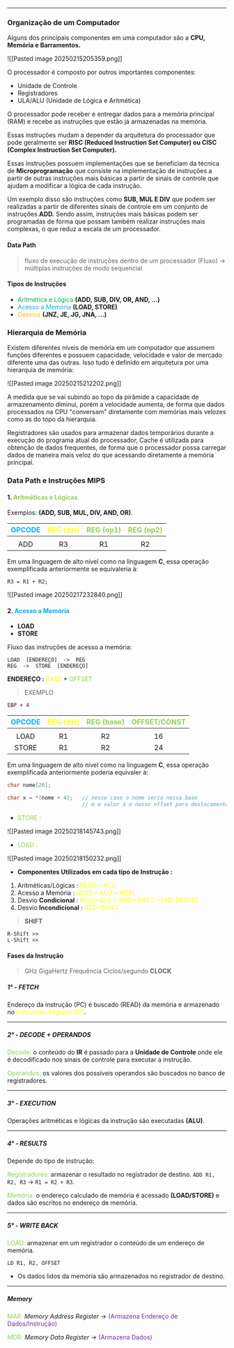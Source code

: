 -- -

### Organização de um Computador


Alguns dos principais componentes em uma computador são a **CPU, Memória e Barramentos.**

![[Pasted image 20250215205359.png]]


O processador é composto por outros importantes componentes:

- Unidade de Controle
- Registradores
- ULA/ALU (Unidade de Lógica e Aritmética)


O processador pode receber e entregar dados para a memória principal (RAM) e recebe as instruções que estão já armazenadas na memória.

Essas instruções mudam a depender da arquitetura do processador que pode geralmente ser **RISC (Reduced Instruction Set Computer) ou CISC (Complex Instruction Set Computer).**

Essas instruções possuem implementações que se beneficiam da técnica de **Microprogramação** que consiste na implementação de instruções a partir de outras instruções mais básicas a partir de sinais de controle que ajudam a modificar a lógica de cada instrução.

Um exemplo disso são instruções como **SUB, MUL E DIV** que podem ser realizadas a partir de diferentes sinais de controle em um conjunto de instruções **ADD.**
Sendo assim, instruções mais básicas podem ser programadas de forma que possam também realizar instruções mais complexas, o que reduz a escala de um processador.

#### Data Path

> fluxo de execução de instruções dentro de um processador
> (Fluxo) -> múltiplas instruções de modo sequencial


#### Tipos de Instruções

- <span style="color:rgb(0, 176, 80)">Aritmética e Lógica</span>                 **(ADD, SUB, DIV, OR, AND, ...)**
- <span style="color:rgb(0, 176, 240)">Acesso a Memória</span>                   **(LOAD, STORE)**
- <span style="color:rgb(255, 192, 0)">Desvios</span>                                    **(JNZ, JE, JG, JNA, ...)**


### Hierarquia de Memória


Existem diferentes níveis de memória em um computador que assumem funções diferentes e possuem capacidade, velocidade e valor de mercado diferente uma das outras. Isso tudo é definido em arquitetura por uma hierarquia de memória:

![[Pasted image 20250215212202.png]]


A medida que se vai subindo ao topo da pirâmide a capacidade de armazenamento diminui, porém a velocidade aumenta, de forma que dados processados na CPU "conversam" diretamente com memórias mais velozes como as do topo da hierarquia.

Registradores são usados para armazenar dados temporários durante a execução do programa atual do processador, Cache é utilizada para obtenção de dados frequentes, de forma que o processador possa carregar dados de maneira mais veloz do que acessando diretamente a memória principal.


### Data Path e Instruções MIPS


#### 1. <span style="color:rgb(146, 208, 80)">Aritméticas e Lógicas</span> 


Exemplos: **(ADD, SUB, MUL, DIV, AND, OR)**.


| <span style="color:rgb(0, 176, 240)">OPCODE</span> | <span style="color:rgb(255, 255, 0)">REG (dst)</span> | <span style="color:rgb(146, 208, 80)">REG (op1)</span> | <span style="color:rgb(146, 208, 80)">REG (op2)</span> |
| :------------------------------------------------: | :---------------------------------------------------: | :----------------------------------------------------: | :----------------------------------------------------: |
|                                                    |                                                       |                                                        |                                                        |
|                        ADD                         |                          R3                           |                           R1                           |                           R2                           |

Em uma linguagem de alto nível como na linguagem **C**, essa operação exemplificada anteriormente se equivaleria à:

	R3 = R1 + R2;


![[Pasted image 20250217232840.png]]


#### 2. <span style="color:rgb(0, 176, 240)">Acesso a Memória</span>

- **LOAD**  
- **STORE**

Fluxo das instruções de acesso a memória:

	LOAD  [ENDEREÇO]  ->  REG
	REG  ->  STORE  [ENDEREÇO]

**ENDEREÇO :** <span style="color:rgb(255, 255, 0)">BASE</span> + <span style="color:rgb(146, 208, 80)">OFFSET</span> 

> EXEMPLO

	EBP + 4


| <span style="color:rgb(0, 176, 240)">OPCODE</span> | <span style="color:rgb(255, 255, 0)">REG (dst)</span> | <span style="color:rgb(146, 208, 80)">REG (base)</span> | <span style="color:rgb(146, 208, 80)">OFFSET/CONST</span> |
| :------------------------------------------------: | :---------------------------------------------------: | :-----------------------------------------------------: | :-------------------------------------------------------: |
|                                                    |                                                       |                                                         |                                                           |
|                        LOAD                        |                          R1                           |                           R2                            |                            16                             |
|                       STORE                        |                          R1                           |                           R2                            |                            24                             |

Em uma linguagem de alto nível como na linguagem **C**, essa operação exemplificada anteriormente poderia equivaler à:

```c
char nome[20];

char x = *(nome + 4);   // nesse caso o nome seria nossa base
                        // e o valor 4 o nosso offset para deslocamento
```


- <span style="color:rgb(146, 208, 80)">STORE :</span> 

![[Pasted image 20250218145743.png]]

- <span style="color:rgb(146, 208, 80)">LOAD :</span>

![[Pasted image 20250218150232.png]]


- **Componentes Utilizados em cada tipo de Instrução :**

1. Aritméticas/Lógicas  :  <span style="color:rgb(255, 255, 0)">REGS + ALU</span> 
2. Acesso a Memória  :  <span style="color:rgb(255, 255, 0)">REGS + ALU + MEM</span> 
3. Desvio **Condicional**  :  <span style="color:rgb(255, 255, 0)">REGS+ALU + ADD+SHIFT + END DESVIO</span> 
4. Desvio **Incondicional**  :  <span style="color:rgb(255, 255, 0)">ADD+SHIFT</span> 


> **SHIFT**

	R-Shift >>
	L-Shift <<


#### Fases da Instrução

> GHz
> GigaHertz
> Frequência
> Ciclos/segundo
> **CLOCK**


##### 1° - FETCH

   Endereço da instrução (PC) é buscado (READ) da memória e armazenado no <span style="color:rgb(255, 255, 0)">Instruction Register (IR)</span>.
   
-- -
##### 2° - DECODE + OPERANDOS

   <span style="color:rgb(146, 208, 80)">Decode:</span>  o conteúdo do **IR** é passado para a **Unidade de Controle** onde ele é decodificado nos sinais de controle para executar a instrução.

   <span style="color:rgb(146, 208, 80)">Operandos:</span>  os valores dos possíveis operandos são buscados no banco de registradores.
   
-- -
##### 3° - EXECUTION

   Operações aritméticas e lógicas da instrução são executadas **(ALU)**.
   
-- -
##### 4° - RESULTS

   Depende do tipo de instrução:

   <span style="color:rgb(146, 208, 80)">Registradores:</span>  armazenar o resultado no registrador de destino.
   `ADD R1, R2, R3` -> `R1 = R2 + R3`.

   <span style="color:rgb(146, 208, 80)">Memória:</span>  o endereço calculado de memória é acessado **(LOAD/STORE)** e dados são escritos no endereço de memória.

-- -
##### 5° - WRITE BACK

   <span style="color:rgb(146, 208, 80)">LOAD:</span>  armazenar em um registrador o conteúdo de um endereço de memória.

	LD R1, R2, OFFSET

* Os dados lidos da memória são armazenados no registrador de destino.

-- -

##### Memory

   <span style="color:rgb(146, 208, 80)">MAR:</span>  *Memory Address Register*  ->  <span style="color:rgb(112, 48, 160)">(Armazena Endereço de Dados/Instrução)</span>

   <span style="color:rgb(146, 208, 80)">MDR:</span>  *Memory Data Register*  ->  <span style="color:rgb(112, 48, 160)">(Armazena Dados)</span> 